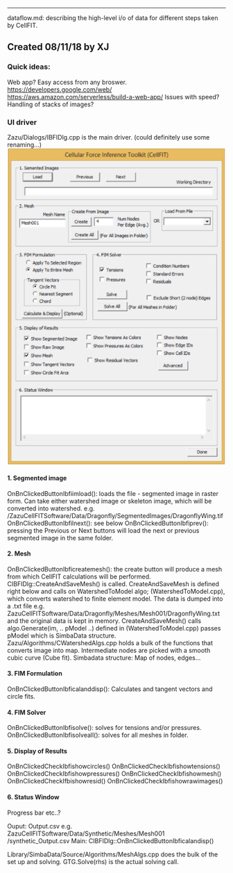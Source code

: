 ------------------------------------------------------------
dataflow.md: describing the high-level i/o of data for different
steps taken by CellFIT.

Created 08/11/18 by XJ
------------------------------------------------------------

### Quick ideas:
Web app? Easy access from any broswer.
https://developers.google.com/web/
https://aws.amazon.com/serverless/build-a-web-app/
Issues with speed? Handling of stacks of images?

### UI driver
Zazu/Dialogs/IBFIDlg.cpp is the main driver.
(could definitely use some renaming...)
![GUI dialog](gui_dialog.png)
#### 1. Segmented image
OnBnClickedButtonIbfiimload(): loads the file - segmented image in raster form. Can take either watershed image or skeleton image, which will be converted into watershed.
e.g. /ZazuCellFITSoftware/Data/Dragonfly/SegmentedImages/DragonflyWing.tif
OnBnClickedButtonIbfilnext(): see below
OnBnClickedButtonIbfiprev(): pressing the Previous or Next buttons will load the next or previous segmented image in the same folder.
#### 2. Mesh
OnBnClickedButtonIbficreatemesh(): the create button will produce a mesh from which CellFIT calculations will be performed. CIBFIDlg::CreateAndSaveMesh() is called. CreateAndSaveMesh is defined right below and calls on WatershedToModel algo; (WatershedToModel.cpp), which converts watershed to finite element model. The data is dumped into a .txt file e.g. ZazuCellFITSoftware/Data/Dragonfly/Meshes/Mesh001/DragonflyWing.txt and the original data is kept in memory. CreateAndSaveMesh() calls algo.Generate(im, .. pModel ..) defined in (WatershedToModel.cpp) passes pModel which is SimbaData structure. Zazu/Algorithms/CWatershedAlgs.cpp holds a bulk of the functions that converts image into map.
Intermediate nodes are picked with a smooth cubic curve (Cube fit).
Simbadata structure: Map of nodes, edges...

#### 3. FIM Formulation
OnBnClickedButtonIbficalanddisp(): Calculates and tangent vectors and circle fits.

#### 4. FIM Solver
OnBnClickedButtonIbfisolve(): solves for tensions and/or pressures.
OnBnClickedButtonIbfisolveall(): solves for all meshes in folder.

#### 5. Display of Results
OnBnClickedCheckIbfishowcircles()
OnBnClickedCheckIbfishowtensions()
OnBnClickedCheckIbfishowpressures()
OnBnClickedCheckIbfishowmesh()
OnBnClickedCheckIfbishowresid()
OnBnClickedCheckIbfishowrawimages()


#### 6. Status Window
Progress bar etc..?

Ouput: Output.csv
		 e.g. ZazuCellFITSoftware/Data/Synthetic/Meshes/Mesh001
		 		/synthetic_Output.csv
Main: CIBFIDlg::OnBnClickedButtonIbficalandisp()

Library/SimbaData/Source/Algorithms/MeshAlgs.cpp does
the bulk of the set up and solving. GTG.Solve(rhs) 
is the actual solving call.
